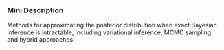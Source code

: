 ### Mini Description

Methods for approximating the posterior distribution when exact Bayesian inference is intractable, including variational inference, MCMC sampling, and hybrid approaches.

